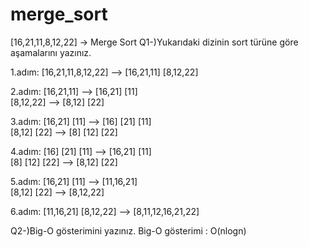 # merge_sort

[16,21,11,8,12,22] -> Merge Sort
Q1-)Yukarıdaki dizinin sort türüne göre aşamalarını yazınız.


1.adım:	
[16,21,11,8,12,22] --> [16,21,11]   [8,12,22]

2.adım: 
[16,21,11] --> [16,21] [11]      
[8,12,22] --> [8,12] [22]

3.adım:	
[16,21] [11] --> [16] [21] [11]      
[8,12] [22]  --> [8] [12] [22]

4.adım: 
[16] [21] [11]  --> [16,21] [11]     
[8] [12] [22]  -->  [8,12] [22]

5.adım:	
[16,21] [11] --> [11,16,21]          
[8,12] [22]  --> [8,12,22]

6.adım:	
[11,16,21]   [8,12,22]   --> [8,11,12,16,21,22]	
	
Q2-)Big-O gösterimini yazınız.
	Big-O gösterimi : O(nlogn)
